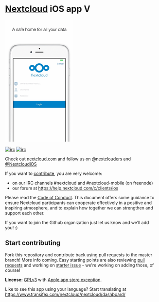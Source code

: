 # [Nextcloud](https://nextcloud.com)  iOS app V 

[<img src="Animation.gif" 
      alt="Download from App Storey" 
      height="400">](https://itunes.apple.com/us/app/nextcloud/id1125420102?mt=8)

[![irc](https://img.shields.io/badge/IRC-%23nextcloud%20on%20freenode-orange.svg)](https://webchat.freenode.net/?channels=nextcloud)
[![irc](https://img.shields.io/badge/IRC-%23nextcloud--mobile%20on%20freenode-blue.svg)](https://webchat.freenode.net/?channels=nextcloud-mobile)

Check out [nextcloud.com](https://nextcloud.com) and follow us on [@nextclouders](https://twitter.com/nextclouders) and [@NextcloudiOS](https://twitter.com/NextcloudiOS)

If you want to [contribute](https://nextcloud.com/contribute/), you are very welcome: 

- on our IRC channels #nextcloud and #nextcloud-mobile (on freenode)
- our forum at https://help.nextcloud.com/c/clients/ios

Please read the [Code of Conduct](https://nextcloud.com/community/code-of-conduct/). This document offers some guidance to ensure Nextcloud participants can cooperate effectively in a positive and inspiring atmosphere, and to explain how together we can strengthen and support each other.

If you want to join the Github organization just let us know and we’ll add you! :)

## Start contributing
Fork this repository and contribute back using pull requests to the master branch! More info coming.
Easy starting points are also reviewing [pull requests](https://github.com/nextcloud/ios/pulls) and working on [starter issue](https://github.com/nextcloud/ios/issues?q=is%3Aopen+is%3Aissue+label%3A%22starter+issue%22) - we're working on adding those, of course!

**License:** [GPLv3](https://github.com/nextcloud/ios/blob/master/LICENSE) with [Apple app store exception](https://github.com/nextcloud/ios/blob/master/COPYING.iOS).

Like to see this app using your language? Start translating at https://www.transifex.com/nextcloud/nextcloud/dashboard/
